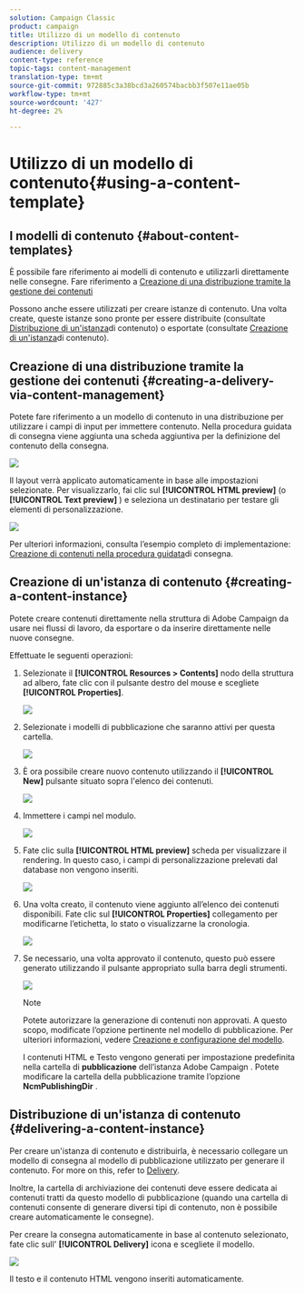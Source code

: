 ```yaml
---
solution: Campaign Classic
product: campaign
title: Utilizzo di un modello di contenuto
description: Utilizzo di un modello di contenuto
audience: delivery
content-type: reference
topic-tags: content-management
translation-type: tm+mt
source-git-commit: 972885c3a38bcd3a260574bacbb3f507e11ae05b
workflow-type: tm+mt
source-wordcount: '427'
ht-degree: 2%

---
```



# Utilizzo di un modello di contenuto{#using-a-content-template}

## I modelli di contenuto {#about-content-templates}

È possibile fare riferimento ai modelli di contenuto e utilizzarli direttamente nelle consegne. Fare riferimento a [Creazione di una distribuzione tramite la gestione dei contenuti](#creating-a-delivery-via-content-management)

Possono anche essere utilizzati per creare istanze di contenuto. Una volta create, queste istanze sono pronte per essere distribuite (consultate [Distribuzione di un&#39;istanza](#delivering-a-content-instance)di contenuto) o esportate (consultate [Creazione di un&#39;istanza](#creating-a-content-instance)di contenuto).

## Creazione di una distribuzione tramite la gestione dei contenuti {#creating-a-delivery-via-content-management}

Potete fare riferimento a un modello di contenuto in una distribuzione per utilizzare i campi di input per immettere contenuto. Nella procedura guidata di consegna viene aggiunta una scheda aggiuntiva per la definizione del contenuto della consegna.

![](assets/s_ncs_content_deliver_a_content.png)

Il layout verrà applicato automaticamente in base alle impostazioni selezionate. Per visualizzarlo, fai clic sul **[!UICONTROL HTML preview]** (o **[!UICONTROL Text preview]** ) e seleziona un destinatario per testare gli elementi di personalizzazione.

![](assets/s_ncs_content_deliver_a_content_html.png)

Per ulteriori informazioni, consulta l’esempio completo di implementazione: [Creazione di contenuti nella procedura guidata](../../delivery/using/use-case--creating-content-management.md#creating-content-in-the-delivery-wizard)di consegna.

## Creazione di un&#39;istanza di contenuto {#creating-a-content-instance}

Potete creare contenuti direttamente nella struttura  di Adobe Campaign da usare nei flussi di lavoro, da esportare o da inserire direttamente nelle nuove consegne.

Effettuate le seguenti operazioni:

1. Selezionate il **[!UICONTROL Resources > Contents]** nodo della struttura ad albero, fate clic con il pulsante destro del mouse e scegliete **[!UICONTROL Properties]**.

   ![](assets/s_ncs_content_folder_properties.png)

1. Selezionate i modelli di pubblicazione che saranno attivi per questa cartella.

   ![](assets/s_ncs_content_folder_templates.png)

1. È ora possibile creare nuovo contenuto utilizzando il **[!UICONTROL New]** pulsante situato sopra l&#39;elenco dei contenuti.

   ![](assets/s_ncs_content_folder_create_a_template.png)

1. Immettere i campi nel modulo.

   ![](assets/s_ncs_content_folder_use_a_template.png)

1. Fate clic sulla **[!UICONTROL HTML preview]** scheda per visualizzare il rendering. In questo caso, i campi di personalizzazione prelevati dal database non vengono inseriti.

   ![](assets/s_ncs_content_folder_use_a_template_preview.png)

1. Una volta creato, il contenuto viene aggiunto all’elenco dei contenuti disponibili. Fate clic sul **[!UICONTROL Properties]** collegamento per modificarne l’etichetta, lo stato o visualizzarne la cronologia.

   ![](assets/s_ncs_content_folder_template_properties.png)

1. Se necessario, una volta approvato il contenuto, questo può essere generato utilizzando il pulsante appropriato sulla barra degli strumenti.

   ![](assets/s_ncs_content_folder_template_generate.png)

   >[!NOTE]
   >
   >Potete autorizzare la generazione di contenuti non approvati. A questo scopo, modificate l’opzione pertinente nel modello di pubblicazione. Per ulteriori informazioni, vedere [Creazione e configurazione del modello](../../delivery/using/publication-templates.md#creating-and-configuring-the-template).

   I contenuti HTML e Testo vengono generati per impostazione predefinita nella cartella di **pubblicazione** dell’istanza Adobe Campaign . Potete modificare la cartella della pubblicazione tramite l’opzione **NcmPublishingDir** .

## Distribuzione di un&#39;istanza di contenuto {#delivering-a-content-instance}

Per creare un&#39;istanza di contenuto e distribuirla, è necessario collegare un modello di consegna al modello di pubblicazione utilizzato per generare il contenuto. For more on this, refer to [Delivery](../../delivery/using/publication-templates.md#delivery).

Inoltre, la cartella di archiviazione dei contenuti deve essere dedicata ai contenuti tratti da questo modello di pubblicazione (quando una cartella di contenuti consente di generare diversi tipi di contenuto, non è possibile creare automaticamente le consegne).

Per creare la consegna automaticamente in base al contenuto selezionato, fate clic sull&#39; **[!UICONTROL Delivery]** icona e scegliete il modello.

![](assets/s_ncs_content_folder_create_the_delivery.png)

Il testo e il contenuto HTML vengono inseriti automaticamente.
